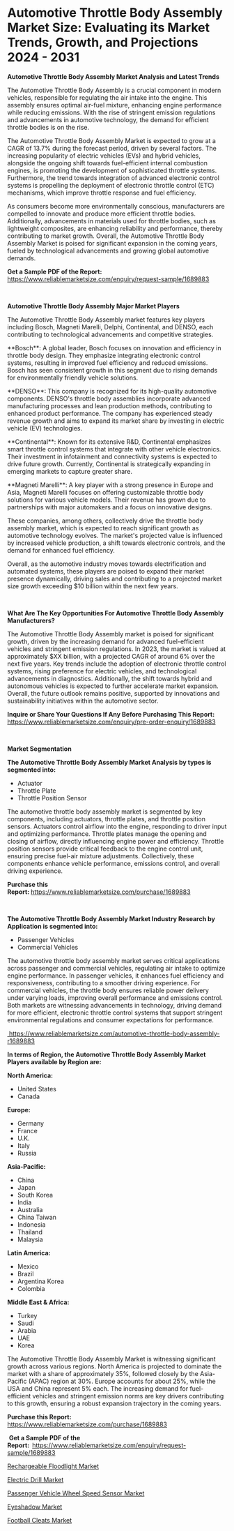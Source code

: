 <p><h1>Automotive Throttle Body Assembly Market Size: Evaluating its Market Trends, Growth, and Projections 2024 - 2031</h1></p><p><strong>Automotive Throttle Body Assembly Market Analysis and Latest Trends</strong></p>
<p><p>The Automotive Throttle Body Assembly is a crucial component in modern vehicles, responsible for regulating the air intake into the engine. This assembly ensures optimal air-fuel mixture, enhancing engine performance while reducing emissions. With the rise of stringent emission regulations and advancements in automotive technology, the demand for efficient throttle bodies is on the rise.</p><p>The Automotive Throttle Body Assembly Market is expected to grow at a CAGR of 13.7% during the forecast period, driven by several factors. The increasing popularity of electric vehicles (EVs) and hybrid vehicles, alongside the ongoing shift towards fuel-efficient internal combustion engines, is promoting the development of sophisticated throttle systems. Furthermore, the trend towards integration of advanced electronic control systems is propelling the deployment of electronic throttle control (ETC) mechanisms, which improve throttle response and fuel efficiency.</p><p>As consumers become more environmentally conscious, manufacturers are compelled to innovate and produce more efficient throttle bodies. Additionally, advancements in materials used for throttle bodies, such as lightweight composites, are enhancing reliability and performance, thereby contributing to market growth. Overall, the Automotive Throttle Body Assembly Market is poised for significant expansion in the coming years, fueled by technological advancements and growing global automotive demands.</p></p>
<p><strong>Get a Sample PDF of the Report:&nbsp;</strong> <a href="https://www.reliablemarketsize.com/enquiry/request-sample/1689883?utm_campaign=1510&utm_medium=2&utm_source=Github&utm_content=ia&utm_term=17102024&utm_id=automotive-throttle-body-assembly">https://www.reliablemarketsize.com/enquiry/request-sample/1689883</a></p>
<p>&nbsp;</p>
<p><strong>Automotive Throttle Body Assembly Major Market Players</strong></p>
<p><p>The Automotive Throttle Body Assembly market features key players including Bosch, Magneti Marelli, Delphi, Continental, and DENSO, each contributing to technological advancements and competitive strategies.</p><p>**Bosch**: A global leader, Bosch focuses on innovation and efficiency in throttle body design. They emphasize integrating electronic control systems, resulting in improved fuel efficiency and reduced emissions. Bosch has seen consistent growth in this segment due to rising demands for environmentally friendly vehicle solutions.</p><p>**DENSO**: This company is recognized for its high-quality automotive components. DENSO's throttle body assemblies incorporate advanced manufacturing processes and lean production methods, contributing to enhanced product performance. The company has experienced steady revenue growth and aims to expand its market share by investing in electric vehicle (EV) technologies.</p><p>**Continental**: Known for its extensive R&D, Continental emphasizes smart throttle control systems that integrate with other vehicle electronics. Their investment in infotainment and connectivity systems is expected to drive future growth. Currently, Continental is strategically expanding in emerging markets to capture greater share.</p><p>**Magneti Marelli**: A key player with a strong presence in Europe and Asia, Magneti Marelli focuses on offering customizable throttle body solutions for various vehicle models. Their revenue has grown due to partnerships with major automakers and a focus on innovative designs.</p><p>These companies, among others, collectively drive the throttle body assembly market, which is expected to reach significant growth as automotive technology evolves. The market's projected value is influenced by increased vehicle production, a shift towards electronic controls, and the demand for enhanced fuel efficiency.</p><p>Overall, as the automotive industry moves towards electrification and automated systems, these players are poised to expand their market presence dynamically, driving sales and contributing to a projected market size growth exceeding $10 billion within the next few years.</p></p>
<p>&nbsp;</p>
<p><strong>What Are The Key Opportunities For Automotive Throttle Body Assembly Manufacturers?</strong></p>
<p><p>The Automotive Throttle Body Assembly market is poised for significant growth, driven by the increasing demand for advanced fuel-efficient vehicles and stringent emission regulations. In 2023, the market is valued at approximately $XX billion, with a projected CAGR of around 6% over the next five years. Key trends include the adoption of electronic throttle control systems, rising preference for electric vehicles, and technological advancements in diagnostics. Additionally, the shift towards hybrid and autonomous vehicles is expected to further accelerate market expansion. Overall, the future outlook remains positive, supported by innovations and sustainability initiatives within the automotive sector.</p></p>
<p><strong>Inquire or Share Your Questions If Any Before Purchasing This Report:</strong> <a href="https://www.reliablemarketsize.com/enquiry/pre-order-enquiry/1689883?utm_campaign=1510&utm_medium=2&utm_source=Github&utm_content=ia&utm_term=17102024&utm_id=automotive-throttle-body-assembly">https://www.reliablemarketsize.com/enquiry/pre-order-enquiry/1689883</a></p>
<p>&nbsp;</p>
<p><strong>Market Segmentation</strong></p>
<p><strong>The Automotive Throttle Body Assembly Market Analysis by types is segmented into:</strong></p>
<p><ul><li>Actuator</li><li>Throttle Plate</li><li>Throttle Position Sensor</li></ul></p>
<p><p>The automotive throttle body assembly market is segmented by key components, including actuators, throttle plates, and throttle position sensors. Actuators control airflow into the engine, responding to driver input and optimizing performance. Throttle plates manage the opening and closing of airflow, directly influencing engine power and efficiency. Throttle position sensors provide critical feedback to the engine control unit, ensuring precise fuel-air mixture adjustments. Collectively, these components enhance vehicle performance, emissions control, and overall driving experience.</p></p>
<p><strong>Purchase this Report:&nbsp;</strong><a href="https://www.reliablemarketsize.com/purchase/1689883?utm_campaign=1510&utm_medium=2&utm_source=Github&utm_content=ia&utm_term=17102024&utm_id=automotive-throttle-body-assembly">https://www.reliablemarketsize.com/purchase/1689883</a></p>
<p>&nbsp;</p>
<p><strong>The Automotive Throttle Body Assembly Market Industry Research by Application is segmented into:</strong></p>
<p><ul><li>Passenger Vehicles</li><li>Commercial Vehicles</li></ul></p>
<p><p>The automotive throttle body assembly market serves critical applications across passenger and commercial vehicles, regulating air intake to optimize engine performance. In passenger vehicles, it enhances fuel efficiency and responsiveness, contributing to a smoother driving experience. For commercial vehicles, the throttle body ensures reliable power delivery under varying loads, improving overall performance and emissions control. Both markets are witnessing advancements in technology, driving demand for more efficient, electronic throttle control systems that support stringent environmental regulations and consumer expectations for performance.</p></p>
<p><a href="https://www.reliablemarketsize.com/automotive-throttle-body-assembly-r1689883?utm_campaign=1510&utm_medium=2&utm_source=Github&utm_content=ia&utm_term=17102024&utm_id=automotive-throttle-body-assembly">&nbsp;https://www.reliablemarketsize.com/automotive-throttle-body-assembly-r1689883</a></p>
<p><strong>In terms of Region, the Automotive Throttle Body Assembly Market Players available by Region are:</strong></p>
<p>
    <p> <strong> North America: </strong>
        <ul>
            <li>United States</li>
            <li>Canada</li>
        </ul>
        </p> 
    <p> <strong> Europe: </strong>
        <ul>
            <li>Germany</li>
            <li>France</li>
            <li>U.K.</li>
            <li>Italy</li>
            <li>Russia</li>
        </ul>
        </p> 
    <p> <strong> Asia-Pacific: </strong>
        <ul>
            <li>China</li>
            <li>Japan</li>
            <li>South Korea</li>
            <li>India</li>
            <li>Australia</li>
            <li>China Taiwan</li>
            <li>Indonesia</li>
            <li>Thailand</li>
            <li>Malaysia</li>
        </ul>
        </p> 
    <p> <strong> Latin America: </strong>
        <ul>
            <li>Mexico</li>
            <li>Brazil</li>
            <li>Argentina Korea</li>
            <li>Colombia</li>
        </ul>
        </p> 
    <p> <strong> Middle East & Africa: </strong>
        <ul>
            <li>Turkey</li>
            <li>Saudi</li>
            <li>Arabia</li>
            <li>UAE</li>
            <li>Korea</li>
        </ul>
    </p>
    </p>
<p><p>The Automotive Throttle Body Assembly Market is witnessing significant growth across various regions. North America is projected to dominate the market with a share of approximately 35%, followed closely by the Asia-Pacific (APAC) region at 30%. Europe accounts for about 25%, while the USA and China represent 5% each. The increasing demand for fuel-efficient vehicles and stringent emission norms are key drivers contributing to this growth, ensuring a robust expansion trajectory in the coming years.</p></p>
<p><strong>Purchase this Report: </strong><a href="https://www.reliablemarketsize.com/purchase/1689883?utm_campaign=1510&utm_medium=2&utm_source=Github&utm_content=ia&utm_term=17102024&utm_id=automotive-throttle-body-assembly">https://www.reliablemarketsize.com/purchase/1689883</a></p>
<p>&nbsp;<strong>Get a Sample PDF of the Report:&nbsp;&nbsp;</strong><a href="https://www.reliablemarketsize.com/enquiry/request-sample/1689883?utm_campaign=1510&utm_medium=2&utm_source=Github&utm_content=ia&utm_term=17102024&utm_id=automotive-throttle-body-assembly">https://www.reliablemarketsize.com/enquiry/request-sample/1689883</a></p>
<p><strong></strong></p>
<p><p><a href="https://issuu.com/reportprime-2/docs/rechargeable-floodlight-market-size_23ddfc345eab0c?utm_campaign=1510&utm_medium=2&utm_source=Github&utm_content=ia&utm_term=17102024&utm_id=automotive-throttle-body-assembly">Rechargeable Floodlight Market</a></p><p><a href="https://issuu.com/reportprime-2/docs/electric-drill-market-size-2030.ppt_a5c5cd7f30aa8c?utm_campaign=1510&utm_medium=2&utm_source=Github&utm_content=ia&utm_term=17102024&utm_id=automotive-throttle-body-assembly">Electric Drill Market</a></p><p><a href="https://github.com/caylabradq/Market-Research-Report-List-1/blob/main/passenger-vehicle-wheel-speed-sensor-market.md?utm_campaign=1510&utm_medium=2&utm_source=Github&utm_content=ia&utm_term=17102024&utm_id=automotive-throttle-body-assembly">Passenger Vehicle Wheel Speed Sensor Market</a></p><p><a href="https://www.linkedin.com/pulse/disruption-innovation-eyeshadow-industry-market-analysis-xmb3e?utm_campaign=1510&utm_medium=2&utm_source=Github&utm_content=ia&utm_term=17102024&utm_id=automotive-throttle-body-assembly">Eyeshadow Market</a></p><p><a href="https://www.linkedin.com/pulse/football-cleats-market-forecasts-trends-impact-analysis-crdwe?utm_campaign=1510&utm_medium=2&utm_source=Github&utm_content=ia&utm_term=17102024&utm_id=automotive-throttle-body-assembly">Football Cleats Market</a></p></p>